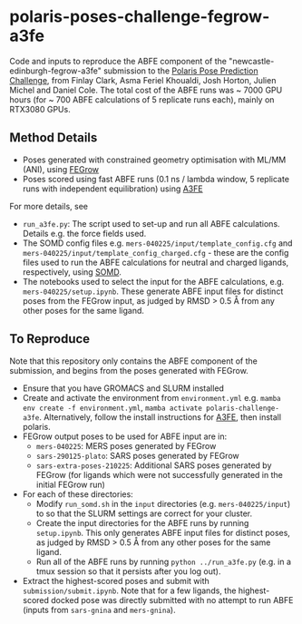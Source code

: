 # polaris-poses-challenge-fegrow-a3fe

Code and inputs to reproduce the ABFE component of the "newcastle-edinburgh-fegrow-a3fe" submission to the [Polaris Pose Prediction Challenge](https://polarishub.io/competitions/asap-discovery/antiviral-ligand-poses-2025), from Finlay Clark, Asma Feriel Khoualdi, Josh Horton, Julien Michel and Daniel Cole. The total cost of the ABFE runs was ~ 7000 GPU hours (for ~ 700 ABFE calculations of 5 replicate runs each), mainly on RTX3080 GPUs.

## Method Details

 - Poses generated with constrained geometry optimisation with ML/MM (ANI), using [FEGrow](https://github.com/cole-group/FEgrow)
 - Poses scored using fast ABFE runs (0.1 ns / lambda window, 5 replicate runs with independent equilibration) using [A3FE](https://github.com/michellab/a3fe)

For more details, see

 - `run_a3fe.py`: The script used to set-up and run all ABFE calculations. Details e.g. the force fields used.
 - The SOMD config files e.g. `mers-040225/input/template_config.cfg` and `mers-040225/input/template_config_charged.cfg` - these are the config files used to run the ABFE calculations for neutral and charged ligands, respectively, using [SOMD](https://siremol.org/tutorials/somd/Binding_free_energy/Production.html).
 - The notebooks used to select the input for the ABFE calculations, e.g. `mers-040225/setup.ipynb`. These generate ABFE input files for distinct poses from the FEGrow input, as judged by RMSD > 0.5 Å from any other poses for the same ligand.

## To Reproduce

Note that this repository only contains the ABFE component of the submission, and begins from the poses generated with FEGrow.

 - Ensure that you have GROMACS and SLURM installed
 - Create and activate the environment from `environment.yml` e.g. `mamba env create -f environment.yml`, `mamba activate polaris-challenge-a3fe`. Alternatively, follow the install instructions for [A3FE](https://github.com/michellab/a3fe), then install polaris.
 - FEGrow output poses to be used for ABFE input are in:
    - `mers-040225`: MERS poses generated by FEGrow
    - `sars-290125-plato`: SARS poses generated by FEGrow
    - `sars-extra-poses-210225`: Additional SARS poses generated by FEGrow (for ligands which were not successfully generated in the initial FEGrow run)
- For each of these directories:
    - Modify `run_somd.sh` in the `input` directories (e.g. `mers-040225/input`) to so that the SLURM settings are correct for your cluster.
    - Create the input directories for the ABFE runs by running `setup.ipynb`. This only generates ABFE input files for distinct poses, as judged by RMSD > 0.5 Å from any other poses for the same ligand.
    - Run all of the ABFE runs by running `python ../run_a3fe.py` (e.g. in a tmux session so that it persists after you log out).
- Extract the highest-scored poses and submit with `submission/submit.ipynb`. Note that for a few ligands, the highest-scored docked pose was directly submitted with no attempt to run ABFE (inputs from `sars-gnina` and `mers-gnina`).
